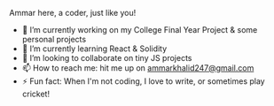Ammar here, a coder, just like you!

- 🔭 I’m currently working on my College Final Year Project & some personal projects
- 🌱 I’m currently learning React & Solidity
- 👯 I’m looking to collaborate on tiny JS projects
- 📫 How to reach me: hit me up on ammarkhalid247@gmail.com
- ⚡ Fun fact: When I'm not coding, I love to write, or sometimes play cricket!


